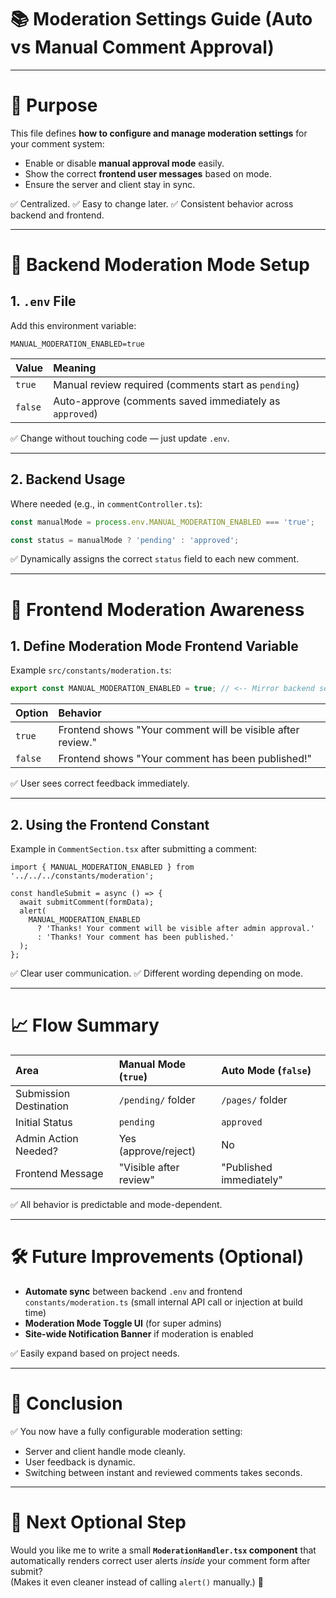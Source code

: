 # 📚 Moderation Settings Guide (Auto vs Manual Comment Approval)

---

# 🧠 Purpose

This file defines **how to configure and manage moderation settings** for your comment system:
- Enable or disable **manual approval mode** easily.
- Show the correct **frontend user messages** based on mode.
- Ensure the server and client stay in sync.

✅ Centralized.
✅ Easy to change later.
✅ Consistent behavior across backend and frontend.

---

# 📑 Backend Moderation Mode Setup

## 1. `.env` File

Add this environment variable:

```plaintext
MANUAL_MODERATION_ENABLED=true
```

| Value | Meaning |
|:------|:--------|
| `true` | Manual review required (comments start as `pending`) |
| `false` | Auto-approve (comments saved immediately as `approved`) |

✅ Change without touching code — just update `.env`.

---

## 2. Backend Usage

Where needed (e.g., in `commentController.ts`):

```ts
const manualMode = process.env.MANUAL_MODERATION_ENABLED === 'true';

const status = manualMode ? 'pending' : 'approved';
```

✅ Dynamically assigns the correct `status` field to each new comment.

---

# 📑 Frontend Moderation Awareness

## 1. Define Moderation Mode Frontend Variable

Example `src/constants/moderation.ts`:

```ts
export const MANUAL_MODERATION_ENABLED = true; // <-- Mirror backend setting manually for now
```

| Option | Behavior |
|:-------|:---------|
| `true` | Frontend shows "Your comment will be visible after review." |
| `false` | Frontend shows "Your comment has been published!" |

✅ User sees correct feedback immediately.

---

## 2. Using the Frontend Constant

Example in `CommentSection.tsx` after submitting a comment:

```tsx
import { MANUAL_MODERATION_ENABLED } from '../../../constants/moderation';

const handleSubmit = async () => {
  await submitComment(formData);
  alert(
    MANUAL_MODERATION_ENABLED
      ? 'Thanks! Your comment will be visible after admin approval.'
      : 'Thanks! Your comment has been published.'
  );
};
```

✅ Clear user communication.
✅ Different wording depending on mode.

---

# 📈 Flow Summary

| Area | Manual Mode (`true`) | Auto Mode (`false`) |
|:-----|:---------------------|:--------------------|
| Submission Destination | `/pending/` folder | `/pages/` folder |
| Initial Status | `pending` | `approved` |
| Admin Action Needed? | Yes (approve/reject) | No |
| Frontend Message | "Visible after review" | "Published immediately" |

✅ All behavior is predictable and mode-dependent.

---

# 🛠️ Future Improvements (Optional)

- **Automate sync** between backend `.env` and frontend `constants/moderation.ts` (small internal API call or injection at build time)
- **Moderation Mode Toggle UI** (for super admins)
- **Site-wide Notification Banner** if moderation is enabled

✅ Easily expand based on project needs.

---

# 🚀 Conclusion

✅ You now have a fully configurable moderation setting:
- Server and client handle mode cleanly.
- User feedback is dynamic.
- Switching between instant and reviewed comments takes seconds.

---

# 📢 Next Optional Step

Would you like me to write a small **`ModerationHandler.tsx` component** that automatically renders correct user alerts *inside* your comment form after submit?  
(Makes it even cleaner instead of calling `alert()` manually.) 🚀

